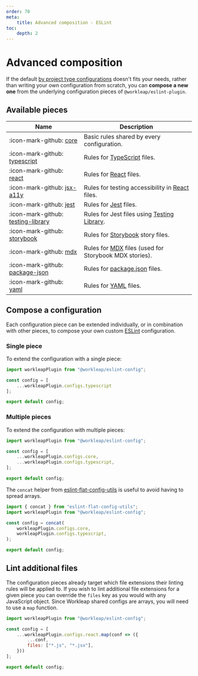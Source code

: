 ```yaml
---
order: 70
meta:
    title: Advanced composition - ESLint
toc:
    depth: 2
---
```


# Advanced composition

If the default [by project type configurations](default.md/#available-configurations) doesn't fits your needs, rather than writing your own configuration from scratch, you can **compose a new one** from the underlying configuration pieces of `@workleap/eslint-plugin`.

## Available pieces

| Name | Description |
| ---  | --- |
| :icon-mark-github: [core](https://github.com/gsoft-inc/wl-web-configs/blob/main/packages/eslint-plugin/lib/config/core.ts) | Basic rules shared by every configuration. |
| :icon-mark-github: [typescript](https://github.com/gsoft-inc/wl-web-configs/blob/main/packages/eslint-plugin/lib/config/typescript.ts) | Rules for [TypeScript](https://www.typescriptlang.org/) files. |
| :icon-mark-github: [react](https://github.com/gsoft-inc/wl-web-configs/blob/main/packages/eslint-plugin/lib/config/react.ts) | Rules for [React](https://react.dev/) files. |
| :icon-mark-github: [jsx-a11y](https://github.com/gsoft-inc/wl-web-configs/blob/main/packages/eslint-plugin/lib/config/jsx-a11y.ts) | Rules for testing accessibility in [React](https://react.dev/) files. |
| :icon-mark-github: [jest](https://github.com/gsoft-inc/wl-web-configs/blob/main/packages/eslint-plugin/lib/config/jest.ts) | Rules for [Jest](https://jestjs.io/) files. |
| :icon-mark-github: [testing-library](https://github.com/gsoft-inc/wl-web-configs/blob/main/packages/eslint-plugin/lib/config/testing-library.ts) | Rules for Jest files using [Testing Library](https://testing-library.com/). |
| :icon-mark-github: [storybook](https://github.com/gsoft-inc/wl-web-configs/blob/main/packages/eslint-plugin/lib/config/storybook.ts) | Rules for [Storybook](https://storybook.js.org/) story files. |
| :icon-mark-github: [mdx](https://github.com/gsoft-inc/wl-web-configs/blob/main/packages/eslint-plugin/lib/config/mdx.ts) | Rules for [MDX](https://mdxjs.com/) files (used for Storybook MDX stories). |
| :icon-mark-github: [package-json](https://github.com/gsoft-inc/wl-web-configs/blob/main/packages/eslint-plugin/lib/config/package-json.ts) | Rules for [package.json](https://docs.npmjs.com/cli/v10/configuring-npm/package-json) files. |
| :icon-mark-github: [yaml](https://github.com/gsoft-inc/wl-web-configs/blob/main/packages/eslint-plugin/lib/config/yaml.ts) | Rules for [YAML](https://yaml.org/) files. |

## Compose a configuration

Each configuration piece can be extended individually, or in combination with other pieces, to compose your own custom [ESLint](https://eslint.org/) configuration.

### Single piece

To extend the configuration with a single piece:

```javascript !#4 eslint.config.js
import workleapPlugin from "@workleap/eslint-config";

const config = [
    ...workleapPlugin.configs.typescript
];

export default config;
```

### Multiple pieces

To extend the configuration with multiple pieces:

```javascript !#4-5 eslint.config.js
import workleapPlugin from "@workleap/eslint-config";

const config = [
    ...workleapPlugin.configs.core,
    ...workleapPlugin.configs.typescript,
];

export default config;
```

The `concat` helper from [eslint-flat-config-utils](https://github.com/antfu/eslint-flat-config-utils) is useful to avoid having to spread arrays.

```javascript !#1,4-7 eslint.config.js
import { concat } from "eslint-flat-config-utils";
import workleapPlugin from "@workleap/eslint-config";

const config = concat(
    workleapPlugin.configs.core,
    workleapPlugin.configs.typescript,
);

export default config;
```

## Lint additional files

The configuration pieces already target which file extensions their linting rules will be applied to. If you wish to lint additional file extensions for a given piece you can override the `files` key as you would with any JavaScript object. Since Workleap shared configs are arrays, you will need to use a `map` function.

```javascript !#4-7 eslint.config.js
import workleapPlugin from "@workleap/eslint-config";

const config = [
    ...workleapPlugin.configs.react.map(conf => ({
        ...conf,
        files: ["*.js", "*.jsx"],
    }))
];

export default config;
```




